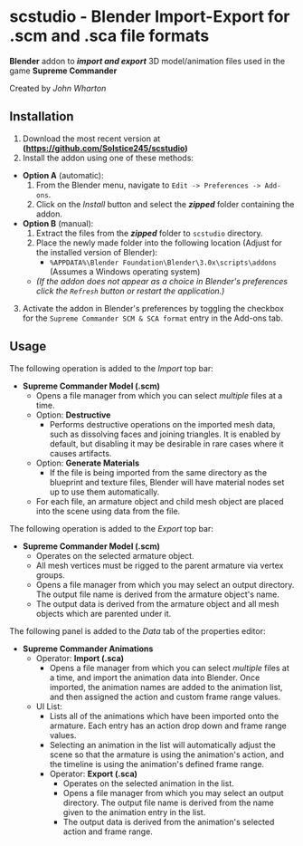 # scstudio - Blender Import-Export for .scm and .sca file formats

__Blender__ addon to ___import and export___ 3D model/animation files used in the game __Supreme Commander__

Created by *John Wharton*

## Installation

1. Download the most recent version at __(https://github.com/Solstice245/scstudio)__
2. Install the addon using one of these methods:
- __Option A__ (automatic):
    1. From the Blender menu, navigate to `Edit -> Preferences -> Add-ons`.
    2. Click on the _Install_ button and select the ___zipped___ folder containing the addon.
- __Option B__ (manual):
    1. Extract the files from the ___zipped___ folder to `scstudio` directory.
    2. Place the newly made folder into the following location (Adjust for the installed version of Blender):
        - `%APPDATA%\Blender Foundation\Blender\3.0x\scripts\addons` (Assumes a Windows operating system)
    - _(If the addon does not appear as a choice in Blender's preferences click the `Refresh` button or restart the application.)_
3. Activate the addon in Blender's preferences by toggling the checkbox for the `Supreme Commander SCM & SCA format` entry in the Add-ons tab.

## Usage

The following operation is added to the _Import_ top bar:
- __Supreme Commander Model (.scm)__
    - Opens a file manager from which you can select _multiple_ files at a time.
    - Option: __Destructive__
        - Performs destructive operations on the imported mesh data, such as dissolving faces and joining triangles. It is enabled by default, but disabling it may be desirable in rare cases where it causes artifacts.
    - Option: __Generate Materials__
        - If the file is being imported from the same directory as the blueprint and texture files, Blender will have material nodes set up to use them automatically.
    - For each file, an armature object and child mesh object are placed into the scene using data from the file.

The following operation is added to the _Export_ top bar:
- __Supreme Commander Model (.scm)__
    - Operates on the selected armature object.
    - All mesh vertices must be rigged to the parent armature via vertex groups.
    - Opens a file manager from which you may select an output directory. The output file name is derived from the armature object's name.
    - The output data is derived from the armature object and all mesh objects which are parented under it.

The following panel is added to the _Data_ tab of the properties editor:
- __Supreme Commander Animations__
    - Operator: __Import (.sca)__
        - Opens a file manager from which you can select _multiple_ files at a time, and import the animation data into Blender. Once imported, the animation names are added to the animation list, and then assigned the action and custom frame range values.
    - UI List:
        - Lists all of the animations which have been imported onto the armature. Each entry has an action drop down and frame range values.
        - Selecting an animation in the list will automatically adjust the scene so that the armature is using the animation's action, and the timeline is using the animation's defined frame range.
        - Operator: __Export (.sca)__
            - Operates on the selected animation in the list.
            - Opens a file manager from which you may select an output directory. The output file name is derived from the name given to the animation entry in the list.
            - The output data is derived from the animation's selected action and frame range.

